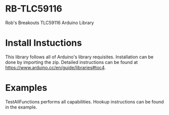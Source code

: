 # RB-TLC59116
Rob's Breakouts TLC59116 Arduino Library


# Install Instuctions
This library follows all of Arduino's library requisites. Installation can be done by importing the zip.
Detailed instructions can be found at https://www.arduino.cc/en/guide/libraries#toc4.

# Examples
TestAllFunctions performs all capabilities. Hookup instructions can be found in the example. 
